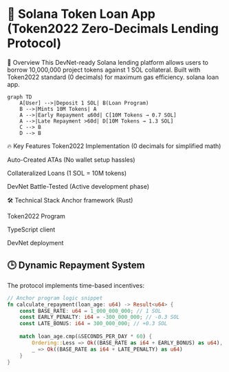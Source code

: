 # 🚀 Solana Token Loan App (Token2022 Zero-Decimals Lending Protocol)
🌟 Overview
This DevNet-ready Solana lending platform allows users to borrow 10,000,000 project tokens against 1 SOL collateral. Built with Token2022 standard (0 decimals) for maximum gas efficiency.
solana loan app. 


```mermaid
graph TD
    A[User] -->|Deposit 1 SOL| B(Loan Program)
    B -->|Mints 10M Tokens| A
    A -->|Early Repayment ≤60d| C[10M Tokens → 0.7 SOL]
    A -->|Late Repayment >60d| D[10M Tokens → 1.3 SOL]
    C --> B
    D --> B
```

🔥 Key Features
Token2022 Implementation (0 decimals for simplified math)

Auto-Created ATAs (No wallet setup hassles)

Collateralized Loans (1 SOL = 10M tokens)

DevNet Battle-Tested (Active development phase)

🛠 Technical Stack
Anchor framework (Rust)

Token2022 Program

TypeScript client

DevNet deployment
## 🕒 Dynamic Repayment System

The protocol implements time-based incentives:

```rust
// Anchor program logic snippet
fn calculate_repayment(loan_age: u64) -> Result<u64> {
    const BASE_RATE: u64 = 1_000_000_000; // 1 SOL
    const EARLY_PENALTY: i64 = -300_000_000; // -0.3 SOL
    const LATE_BONUS: i64 = 300_000_000; // +0.3 SOL
    
    match loan_age.cmp(&SECONDS_PER_DAY * 60) {
        Ordering::Less => Ok((BASE_RATE as i64 + EARLY_BONUS) as u64),
        _ => Ok((BASE_RATE as i64 + LATE_PENALTY) as u64)
    }
}
```
